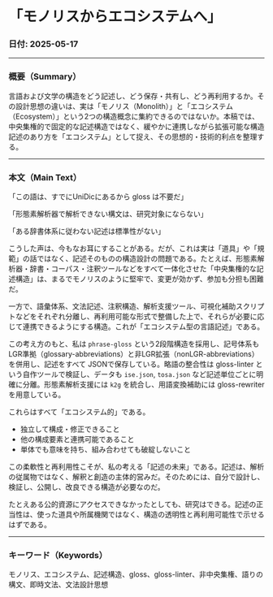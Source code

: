# 「モノリスからエコシステムへ」

### 日付: 2025-05-17

---

### 概要（Summary）

言語および文学の構造をどう記述し、どう保存・共有し、どう再利用するか。その設計思想の違いは、実は「モノリス（Monolith）」と「エコシステム（Ecosystem）」という2つの構造概念に集約できるのではないか。本稿では、中央集権的で固定的な記述構造ではなく、緩やかに連携しながら拡張可能な構造記述のあり方を「エコシステム」として捉え、その思想的・技術的利点を整理する。

---

### 本文（Main Text）

「この語は、すでにUniDicにあるから gloss は不要だ」

「形態素解析器で解析できない構文は、研究対象にならない」

「ある辞書体系に従わない記述は標準性がない」

こうした声は、今もなお耳にすることがある。だが、これは実は「道具」や「規範」の話ではなく、記述そのものの構造設計の問題である。たとえば、形態素解析器・辞書・コーパス・注釈ツールなどをすべて一体化させた「中央集権的な記述構造」は、まるでモノリスのように堅牢で、変更が効かず、参加も分担も困難だ。

一方で、語彙体系、文法記述、注釈構造、解析支援ツール、可視化補助スクリプトなどをそれぞれ分離し、再利用可能な形式で整備した上で、それらが必要に応じて連携できるようにする構造。これが「エコシステム型の言語記述」である。

この考え方のもと、私は `phrase-gloss` という2段階構造を採用し、記号体系も LGR準拠（glossary-abbreviations）と非LGR拡張（nonLGR-abbreviations）を併用し、記述をすべて JSONで保存している。略語の整合性は gloss-linter という自作ツールで検証し、データも `ise.json`, `tosa.json` など記述単位ごとに明確に分離。形態素解析支援には `k2g` を統合し、用語変換補助には gloss-rewriter を用意している。

これらはすべて「エコシステム的」である。

- 独立して構成・修正できること
- 他の構成要素と連携可能であること
- 単体でも意味を持ち、組み合わせても破綻しないこと

この柔軟性と再利用性こそが、私の考える「記述の未来」である。記述は、解析の従属物ではなく、解釈と創造の主体的営みだ。そのためには、自分で設計し、検証し、公開し、改良できる構造が必要なのだ。

たとえある公的資源にアクセスできなかったとしても、研究はできる。記述の正当性は、使った道具や所属機関ではなく、構造の透明性と再利用可能性で示せるはずである。

---

### キーワード（Keywords）

モノリス、エコシステム、記述構造、gloss、gloss-linter、非中央集権、語りの構文、即時文法、文法設計思想

